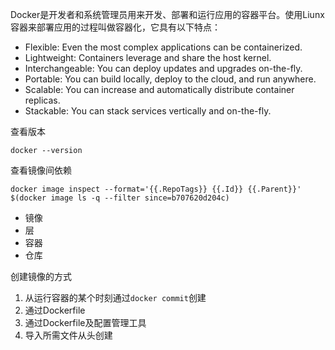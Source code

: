

Docker是开发者和系统管理员用来开发、部署和运行应用的容器平台。使用Liunx容器来部署应用的过程叫做容器化，它具有以下特点：
+ Flexible: Even the most complex applications can be containerized.
+ Lightweight: Containers leverage and share the host kernel.
+ Interchangeable: You can deploy updates and upgrades on-the-fly.
+ Portable: You can build locally, deploy to the cloud, and run anywhere.
+ Scalable: You can increase and automatically distribute container replicas.
+ Stackable: You can stack services vertically and on-the-fly.

查看版本
```
docker --version
```

查看镜像间依赖
```
docker image inspect --format='{{.RepoTags}} {{.Id}} {{.Parent}}' $(docker image ls -q --filter since=b707620d204c)
```

+ 镜像
+ 层
+ 容器
+ 仓库

创建镜像的方式
1. 从运行容器的某个时刻通过`docker commit`创建
2. 通过Dockerfile
3. 通过Dockerfile及配置管理工具
4. 导入所需文件从头创建